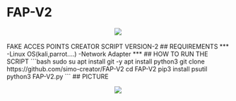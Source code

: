 # FAP-V2
<p align="center"><img src="https://github.com/simo-creator/FAP-V2/blob/main/fp.png?raw=true/>" <br /></p>
FAKE ACCES POINTS CREATOR SCRIPT     VERSION-2
## REQUIREMENTS
***
-Linux OS(kali,parrot....)
-Network Adapter
***
## HOW TO RUN THE SCRIPT
```bash
sudo su
apt install git -y
apt install python3
git clone https://github.com/simo-creator/FAP-V2
cd FAP-V2
pip3 install psutil
python3 FAP-V2.py
```
## PICTURE
<p align="center"><img src="https://github.com/simo-creator/FAP-V2/blob/main/Screenshot_2023-09-29_11-12-16.png?raw=true/>" <br /></p>
